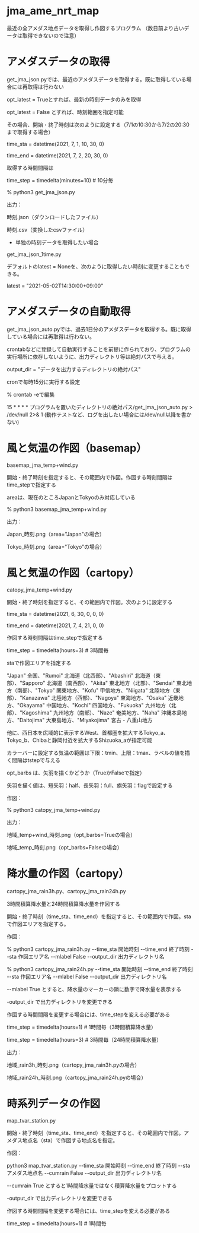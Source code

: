 # jma_ame_nrt_map

最近の全アメダス地点データを取得し作図するプログラム
（数日前より古いデータは取得できないので注意）

# アメダスデータの取得

get_jma_json.pyでは、最近のアメダスデータを取得する。既に取得している場合には再取得は行わない

opt_latest = Trueとすれば、最新の時刻データのみを取得

opt_latest = False とすれば、時刻範囲を指定可能

その場合、開始・終了時刻は次のように設定する（7/1の10:30から7/2の20:30まで取得する場合）

time_sta = datetime(2021, 7, 1, 10, 30, 0)

time_end = datetime(2021, 7, 2, 20, 30, 0)

取得する時間間隔は

time_step = timedelta(minutes=10) # 10分毎

% python3 get_jma_json.py 

出力：

時刻.json（ダウンロードしたファイル）

時刻.csv（変換したcsvファイル）


* 単独の時刻データを取得したい場合

get_jma_json_1time.py

デフォルトのlatest = Noneを、次のように取得したい時刻に変更することもできる。

latest = "2021-05-02T14:30:00+09:00"


# アメダスデータの自動取得

get_jma_json_auto.pyでは、過去1日分のアメダスデータを取得する。既に取得している場合には再取得は行わない。

crontabなどに登録して自動実行することを前提に作られており、プログラムの実行場所に依存しないように、出力ディレクトリ等は絶対パスで与える。

output_dir = "データを出力するディレクトリの絶対パス"

cronで毎時15分に実行する設定

% crontab -eで編集

15  * * * *  プログラムを置いたディレクトリの絶対パス/get_jma_json_auto.py > /dev/null 2>& 1
(動作テストなど、ログを出したい場合には/dev/null以降を書かない)


# 風と気温の作図（basemap）

basemap_jma_temp+wind.py

開始・終了時刻を指定すると、その範囲内で作図。作図する時刻間隔はtime_stepで指定する

areaは、現在のところJapanとTokyoのみ対応している

% python3 basemap_jma_temp+wind.py

出力：

Japan_時刻.png（area="Japan"の場合）

Tokyo_時刻.png（area="Tokyo"の場合）


# 風と気温の作図（cartopy）

catopy_jma_temp+wind.py

開始・終了時刻を指定すると、その範囲内で作図。次のように設定する

time_sta = datetime(2021, 6, 30, 0, 0, 0)

time_end = datetime(2021, 7, 4, 21, 0, 0)

作図する時刻間隔はtime_stepで指定する

time_step = timedelta(hours=3) # 3時間毎


staで作図エリアを指定する

"Japan"  全国、"Rumoi" 北海道（北西部）、"Abashiri" 北海道（東部）、"Sapporo" 北海道（南西部）、"Akita" 東北地方（北部）、"Sendai" 東北地方（南部）、"Tokyo" 関東地方、"Kofu" 甲信地方、"Niigata" 北陸地方（東部）、"Kanazawa" 北陸地方（西部）、"Nagoya" 東海地方、"Osaka" 近畿地方、"Okayama" 中国地方、"Kochi" 四国地方、"Fukuoka" 九州地方（北部）、"Kagoshima" 九州地方（南部）、"Naze" 奄美地方、"Naha" 沖縄本島地方、"Daitojima"   大東島地方、"Miyakojima" 宮古・八重山地方

他に、西日本を広域的に表示するWest、首都圏を拡大するTokyo_a、Tokyo_b、Chibaと静岡付近を拡大するShizuoka_aが指定可能

カラーバーに設定する気温の範囲は下限：tmin、上限：tmax、ラベルの値を描く間隔はtstepで与える

opt_barbs は、矢羽を描くかどうか（TrueかFalseで指定）

矢羽を描く値は、短矢羽：half、長矢羽：full、旗矢羽：flagで設定する

作図：

% python3 catopy_jma_temp+wind.py

出力：

地域_temp+wind_時刻.png（opt_barbs=Trueの場合）

地域_temp_時刻.png（opt_barbs=Falseの場合）


# 降水量の作図（cartopy）

cartopy_jma_rain3h.py、cartopy_jma_rain24h.py

3時間積算降水量と24時間積算降水量を作図する

開始・終了時刻（time_sta、time_end）を指定すると、その範囲内で作図。staで作図エリアを指定する。

作図：

% python3 cartopy_jma_rain3h.py --time_sta 開始時刻 --time_end 終了時刻 --sta 作図エリア名
--mlabel  False --output_dir 出力ディレクトリ名

% python3 cartopy_jma_rain24h.py --time_sta 開始時刻 --time_end 終了時刻 --sta 作図エリア名
--mlabel  False --output_dir 出力ディレクトリ名

--mlabel True とすると、降水量のマーカーの隣に数字で降水量を表示する

-output_dir で出力ディレクトリを変更できる

作図する時間間隔を変更する場合には、time_stepを変える必要がある

time_step = timedelta(hours=1) # 1時間毎（3時間積算降水量）

time_step = timedelta(hours=3) # 3時間毎（24時間積算降水量）

出力：

地域_rain3h_時刻.png（cartopy_jma_rain3h.pyの場合）

地域_rain24h_時刻.png（cartopy_jma_rain24h.pyの場合）


# 時系列データの作図

map_tvar_station.py 

開始・終了時刻（time_sta、time_end）を指定すると、その範囲内で作図。アメダス地点名（sta）で作図する地点名を指定。

作図：

python3 map_tvar_station.py --time_sta 開始時刻 --time_end 終了時刻 --sta アメダス地点名
--cumrain False --output_dir 出力ディレクトリ名

--cumrain True とすると1時間降水量ではなく積算降水量をプロットする

-output_dir で出力ディレクトリを変更できる

作図する時間間隔を変更する場合には、time_stepを変える必要がある

time_step = timedelta(hours=1) # 1時間毎


